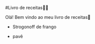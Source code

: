 #Livro de receitas:man_cook:



Olá! Bem vindo ao meu livro de receitas:wave:

- Strogonoff de frango

- pavê

